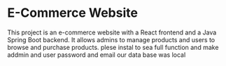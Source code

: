 # E-Commerce Website

This project is an e-commerce website with a React frontend and a Java Spring Boot backend. It allows admins to manage products and users to browse and purchase products.
plese instal to sea full function and make addmin and user password and email our data base was local

